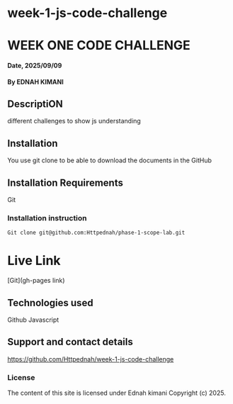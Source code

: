 # week-1-js-code-challenge

# WEEK ONE CODE CHALLENGE

#### Date, 2025/09/09

#### By EDNAH KIMANI

## DescriptiON

different challenges to show js understanding

## Installation

You use git clone to be able to download the documents in the GitHub

## Installation Requirements

Git

### Installation instruction

```
Git clone git@github.com:Httpednah/phase-1-scope-lab.git

```

# Live Link

[Git](gh-pages link)

## Technologies used

Github
Javascript

## Support and contact details

https://github.com/Httpednah/week-1-js-code-challenge

### License

The content of this site is licensed under Ednah kimani
Copyright (c) 2025.
